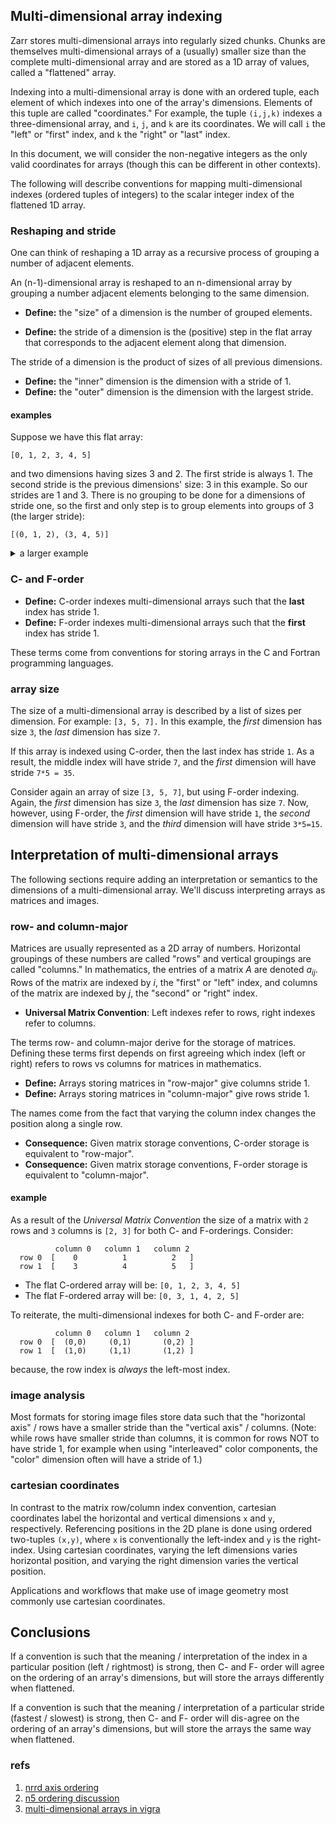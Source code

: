 ## Multi-dimensional array indexing

Zarr stores multi-dimensional arrays into regularly sized chunks.
Chunks are themselves multi-dimensional arrays of a (usually) smaller
size than the complete multi-dimensional array and are stored as a 1D
array of values, called a "flattened" array.

Indexing into a multi-dimensional array is done with an ordered tuple,
each element of which indexes into one of the array's dimensions.
Elements of this tuple are called "coordinates." For example, the tuple
`(i,j,k)` indexes a three-dimensional array, and `i`, `j`, and `k` are
its coordinates. We will call `i` the "left" or "first" index, and `k` the
"right" or "last" index.

In this document, we will consider the non-negative integers as the only
valid coordinates for arrays (though this can be different in other
contexts).

The following will describe conventions for mapping multi-dimensional
indexes (ordered tuples of integers) to the scalar integer index of the
flattened 1D array.

### Reshaping and stride

One can think of reshaping a 1D array as a recursive process of grouping a
number of adjacent elements.

An (n-1)-dimensional array is reshaped to an n-dimensional array by
grouping a number adjacent elements belonging to the same dimension. 

* **Define:** the "size" of a dimension is the number of grouped elements.

* **Define:** the stride of a dimension is the (positive) step in the
  flat array that corresponds to the adjacent element along that dimension.

The stride of a dimension is the product of sizes of all previous dimensions. 

* **Define:** the "inner" dimension is the dimension with a stride of 1.
* **Define:** the "outer" dimension is the dimension with the largest stride.

#### examples

Suppose we have this flat array:

`[0, 1, 2, 3, 4, 5]`

and two dimensions having sizes 3 and 2. The first stride is always 1.
The second stride is the previous dimensions' size: 3 in this example. So
our strides are 1 and 3. There is no grouping to be done for a
dimensions of stride one, so the first and only step is to group
elements into groups of 3 (the larger stride):

`[(0, 1, 2), (3, 4, 5)]`

<details>

<summary>a larger example</summary>

Suppose we have this flat array:

`[0, 1, 2, 3, 4, 5, 6, 7, 8, 9, 10, 11, 12, 13, 14, 15, 16, 17, 18, 19, 20, 21, 22, 23]`


and three dimensions having sizes 2, 3, and 4. Their strides are 1, 2, and 6
where `2*3 = 6`. There is no grouping to be done for a dimensions of stride 1,
so the first step is to join elements into groups of 2 (the
second stride):

`[(0, 1), (2, 3), (4, 5), (6, 7), (8, 9), (10, 11), (12, 13), (14, 15), (16, 17), (18, 19), (20, 21), (22, 23)]`

Next, group elements of the new list (which are themselves groups) into
groups of 3 (the largest stride).

`[((0, 1), (2, 3), (4, 5)), ((6, 7), (8, 9), (10, 11)), ((12, 13), (14, 15), (16, 17)), ((18, 19), (20, 21), (22, 23))]`

Notice:
* The element adjacent to `0` in the inner group is `1`, hence stride `1`.
* The element adjacent to `0` in the intermediate grouping is `2`, hence stride `2`.
* The element adjacent to `0` in the outer grouping is `6`, hence stride `6`.

</details>


### C- and F-order

* **Define:** C-order indexes multi-dimensional arrays such that the **last** index has stride 1.
* **Define:** F-order indexes multi-dimensional arrays such that the **first** index has stride 1.

These terms come from conventions for storing arrays in the C and Fortran programming languages.

### array size

The size of a multi-dimensional array is described by a list of sizes per
dimension. For example: `[3, 5, 7].` In this example, the *first*
dimension has size `3`, the *last* dimension has size `7`.

If this array is indexed using C-order, then the last index has stride
`1`. As a result, the middle index will have stride `7`, and the *first*
dimension will have stride `7*5 = 35`. 

Consider again an array of size `[3, 5, 7]`, but using F-order
indexing. Again, the *first* dimension has size `3`, the *last*
dimension has size `7`. Now, however, using F-order, the 
*first* dimension will have stride `1`, the *second* dimension will have
stride `3`, and the *third* dimension will have stride `3*5=15`.

## Interpretation of multi-dimensional arrays

The following sections require adding an interpretation or semantics to
the dimensions of a multi-dimensional array. We'll discuss interpreting
arrays as matrices and images.

### row- and column-major

Matrices are usually represented as a 2D array of numbers. Horizontal
groupings of these numbers are called "rows" and vertical groupings are
called "columns." In mathematics, the entries of a matrix $A$ are
denoted $a_{ij}$. Rows of the matrix are indexed by $i$, the
"first" or "left" index, and columns of the matrix are indexed by $j$,
the "second" or "right" index.

* **Universal Matrix Convention**: Left indexes refer to rows,
  right indexes refer to columns.

The terms row- and column-major derive for the storage of matrices.
Defining these terms first depends on first agreeing which index (left
or right) refers to rows vs columns for matrices in mathematics.

* **Define:** Arrays storing matrices in "row-major" give columns stride 1. 
* **Define:** Arrays storing matrices in "column-major" give rows stride 1. 

The names come from the fact that varying the column index changes the
position along a single row.

* **Consequence:** Given matrix storage conventions, C-order storage is
  equivalent to "row-major".
* **Consequence:** Given matrix storage conventions, F-order storage is
  equivalent to "column-major".

#### example

As a result of the *Universal Matrix Convention* the size of a matrix
with `2` rows and `3` columns is `[2, 3]` for both C- and F-orderings.
Consider:

```
          column 0   column 1   column 2
  row 0  [    0          1          2   ]
  row 1  [    3          4          5   ]
```

* The flat C-ordered array will be: `[0, 1, 2, 3, 4, 5]`
* The flat F-ordered array will be: `[0, 3, 1, 4, 2, 5]`

To reiterate, the multi-dimensional indexes for both C- and F-order are:

```
          column 0   column 1   column 2
  row 0  [  (0,0)     (0,1)       (0,2) ]
  row 1  [  (1,0)     (1,1)       (1,2) ]
```

because, the row index is *always* the left-most index.


### image analysis

Most formats for storing image files store data such that the
"horizontal axis" / rows have a smaller stride than the "vertical axis"
/ columns.  (Note: while rows have smaller stride than columns, it is
common for rows NOT to have stride 1, for example when using
"interleaved" color components, the "color" dimension often will have a
stride of 1.)

### cartesian coordinates

In contrast to the matrix row/column index convention, cartesian
coordinates label the horizontal and vertical dimensions `x` and `y`,
respectively. Referencing positions in the 2D plane is done using
ordered two-tuples `(x,y)`, where `x` is conventionally the left-index
and `y` is the right-index. Using cartesian coordinates, varying
the left dimensions varies horizontal position, and varying the right
dimension varies the vertical position.

Applications and workflows that make use of image geometry most commonly
use cartesian coordinates.

## Conclusions

If a convention is such that the meaning / interpretation of the index
in a particular position (left / rightmost) is strong, then C- and F-
order will agree on the ordering of an array's dimensions, but will
store the arrays differently when flattened.

If a convention is such that the meaning / interpretation of a
particular stride (fastest / slowest) is strong, then C- and F- order
will dis-agree on the ordering of an array's dimensions, but will store the
arrays the same way when flattened.

### refs

1) [nrrd axis ordering](https://teem.sourceforge.net/nrrd/format.html#general.4)
2) [n5 ordering discussion](https://github.com/saalfeldlab/n5/issues/31)
3) [multi-dimensional arrays in vigra](http://ukoethe.github.io/vigra/doc-release/vigranumpy/index.html#more-on-the-motivation-and-use-of-axistags)
